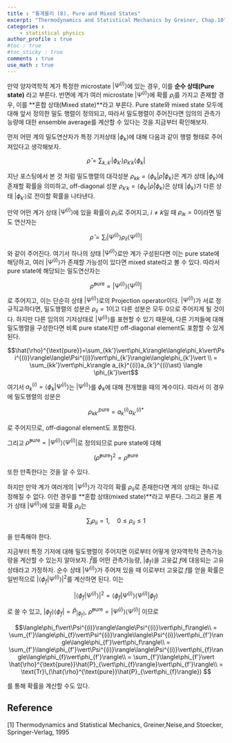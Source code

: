 ```yaml
---
title : "통계물리 (8). Pure and Mixed States"
excerpt: "Thermodynamics and Statistical Mechanics by Greiner, Chap.10"
categories :
    - statistical physics
author_profile : true
#toc : true
#toc_sticky : true
comments : true
use_math : true
---
```


만약 양자역학적 계가 특정한 microstate $\vert\Psi^{(i)}\rangle$에 있는 경우, 이를 **순수 상태(Pure state)** 라고 부른다. 반면에 계가 여러 microstate $\vert\Psi^{(i)}\rangle$에 확률 $\rho_i$를 가지고 존재할 경우, 이를 **혼합 상태(Mixed state)**라고 부른다. Pure state와 mixed state 모두에 대해 앞서 정의한 밀도 행렬이 정의되고, 따라서 밀도행렬이 주어진다면 임의의 관측가능량에 대한 ensemble average를 계산할 수 있다는 것을 지금부터 확인해보자.

먼저 어떤 계의 밀도연산자가 특정 기저상태 $\vert\phi_k\rangle$에 대해 다음과 같이 행렬 형태로 주어져있다고 생각해보자.

$$\hat{\rho} = \sum_{k,k'} \vert\phi_{k'}\rangle \rho_{k'k} \langle \phi_k\vert$$

지난 포스팅에서 본 것 처럼 밀도행렬의 대각성분 $\rho_{kk}=\langle\phi_k\vert\hat{\rho}\vert\phi_k\rangle$은 계가 상태 $\vert\phi_k\rangle$에 존재할 확률을 의미하고, off-diagonal 성분 $\rho_{k'k}=\langle\phi_{k'}\vert\hat{\rho}\vert\phi_k\rangle$은 상태 $\vert\phi_k\rangle$가 다른 상태 $\vert\phi_{k'}\rangle$로 전이할 확률을 나타낸다.

만약 어떤 계가 상태 $\vert\Psi^{(i)}\rangle$에 있을 확률이 $\rho_{ii}$로 주어지고, $i\neq k$일 때 $\rho_{ik}=0$이라면 밀도 연산자는

$$\hat{\rho}=\sum_i \vert\Psi^{(i)}\rangle \rho_{ii}\langle\Psi^{(i)}\vert$$

와 같이 주어진다. 여기서 하나의 상태 $\vert\Psi^{(i)}\rangle$로만 계가 구성된다면 이는 pure state에 해당하고, 여러 $\vert\Psi^{(i)}\rangle$가 존재할 가능성이 있다면 mixed state라고 볼 수 있다. 따라서 pure state에 해당되는 밀도연산자는

$$\hat{\rho}^{\text{pure}}=\vert\Psi^{(i)}\rangle\langle\Psi^{(i)}\vert$$

로 주어지고, 이는 단순히 상태 $\vert\Psi^{(i)}\rangle$로의 Projection operator이다. $\vert\Psi^{(i)}\rangle$가 서로 정규직교하다면, 밀도행렬의 성분은 $\rho_{ii}=1$이고 다른 성분은 모두 $0$으로 주어지게 될 것이다. 하지만 다른 임의의 기저상태로 $\vert\Psi^{(i)}\rangle$를 표현할 수 있기 때문에, 다른 기저들에 대해 밀도행렬을 구성한다면 비록 pure state지만 off-diagonal element도 포함할 수 있게 된다.

$$\hat{\rho}^{\text{pure}}=\sum_{kk'}\vert\phi_k\rangle\langle\phi_k\vert\Psi^{(i)}\rangle\langle\Psi^{(i)}\vert\phi_{k'}\rangle\langle\phi_{k'}\vert \\ = \sum_{kk'}\vert\phi_k\rangle a_{k}^{(i)}a_{k'}^{(i)\ast} \langle \phi_{k'}\vert$$

여기서 $a_{k}^{(i)}=\langle \phi_k\vert\Psi^{(i)}\rangle$는 $\vert\Psi^{(i)}\rangle$를 $\phi_k$에 대해 전개했을 때의 계수이다. 따라서 이 경우에 밀도행렬의 성분은

$$\rho_{kk'}^{\text{pure}} = a_{k}^{(i)}a_{k'}^{(i)\ast}$$

로 주어지므로, off-diagonal element도 포함한다.

그리고 $\hat{\rho}^{\text{pure}}=\vert\Psi^{(i)}\rangle\langle\Psi^{(i)}\vert$로 정의되므로 pure state에 대해

$$(\hat{\rho}^{\text{pure}})^2 = \hat{\rho}^{\text{pure}}$$

또한 만족한다는 것을 알 수 있다.

하지만 만약 계가 여러개의 $\vert\Psi^{(i)}\rangle$가 각각의 확률 $\rho_{ii}$로 존재한다면 계의 상태는 하나로 정해질 수 없다. 이런 경우를 **혼합 상태(mixed state)**라고 부른다. 그리고 물론 계가 상태 $\vert\Psi^{(i)}\rangle$에 있을 확률 $\rho_{ii}$는

$$\sum_i \rho_{ii}=1,\quad 0\le \rho_{ii} \le 1$$

을 만족해야 한다.

지금부터 특정 기저에 대해 밀도행렬이 주어지면 이로부터 어떻게 양자역학적 관측가능량을 계산할 수 있는지 알아보자. $\hat{f}$를 어떤 관측가능량, $\vert \phi_f\rangle$을 고윳값 $f$에 대응되는 고유상태라고 가정하자. 순수 상태 $\vert\Psi^{(i)}\rangle$가 주어져 있을 때 이로부터 고윳값 $f$를 얻을 확률은 일반적으로 $\vert\langle\phi_f\vert\Psi^{(i)}\rangle\vert^2$를 계산하면 된다. 이는

$$\vert\langle\phi_f\vert\Psi^{(i)}\rangle\vert^2=\langle\phi_f\vert\Psi^{(i)}\rangle\langle\Psi^{(i)}\vert\phi_f\rangle$$

로 쓸 수 있고, $\vert\phi_f\rangle\langle\phi_f\vert=\hat{P}_{\vert\phi_{f}\rangle}$, $\hat{\rho}^{\text{pure}}=\vert\Psi^{(i)}\rangle\langle\Psi^{(i)}\vert$ 이므로

$$\langle\phi_f\vert\Psi^{(i)}\rangle\langle\Psi^{(i)}\vert\phi_f\rangle\\
= \sum_{f'}\langle\phi_{f}\vert\Psi^{(i)}\rangle\langle\Psi^{(i)}\vert\phi_{f'}\rangle\langle\phi_{f'}\vert\phi_f\rangle\\
= \sum_{f'}\langle\phi_{f'}\vert\Psi^{(i)}\rangle\langle\Psi^{(i)}\vert\phi_{f}\rangle\langle\phi_{f}\vert\phi_{f'}\rangle\\
= \sum_{f'}\langle\phi_{f'}\vert \hat{\rho}^{\text{pure}}\hat{P}_{\vert\phi_{f}\rangle}\vert\phi_{f'}\rangle\\
= \text{Tr}\,(\hat{\rho}^{\text{pure}}\hat{P}_{\vert\phi_{f}\rangle}) $$

를 통해 확률을 계산할 수도 있다. 






















## Reference

[1] Thermodynamics and Statistical Mechanics, Greiner,Neise,and Stoecker, Springer-Verlag, 1995
